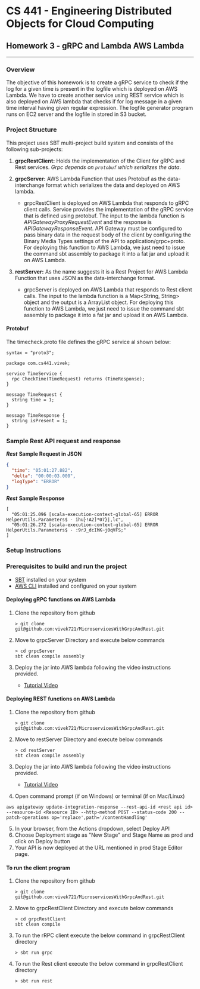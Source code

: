 # CS 441 - Engineering Distributed Objects for Cloud Computing
## Homework 3 - gRPC and Lambda AWS Lambda
---

### Overview

The objective of this homework is to create a gRPC service to check if the log for a given time is present in the logfile which is deployed on AWS Lambda.
We have to create another service using REST service which is also deployed on AWS lambda that checks if for log message in a given time interval having given regular expression.
The logfile generator program runs on EC2 server and the logfile in stored in S3 bucket.

### Project Structure

This project uses SBT multi-project build system and consists of the following sub-projects:

1. **grpcRestClient:** Holds the implementation of the Client for gRPC and Rest services. *Grpc depends on `protobuf` which serializes the data*.
    
2. **grpcServer:** AWS Lambda Function that uses Protobuf as the data-interchange format which serializes the data and deployed on AWS lambda.
    - grpcRestClient is deployed on AWS Lambda that responds to gRPC client calls. Service provides the implementation of the gRPC service that is defined using protobuf.
      The input to the lambda function is *APIGatewayProxyRequestEvent* and the response is *APIGatewayResponseEvent*.
      API Gateway must be configured to pass binary data in the request body of the client by configuring the Binary Media Types settings of the API to application/grpc+proto.
      For deploying this function to AWS Lambda, we just need to issue the command sbt assembly to package it into a fat jar and upload it on AWS Lambda.

3. **restServer:** As the name suggests it is a Rest Project for AWS Lambda Function that uses JSON as the data-interchange format.
    - grpcServer is deployed on AWS Lambda that responds to Rest client calls. The input to the lambda function is a Map<String, String> object and the output is a ArrayList<String> object.
      For deploying this function to AWS Lambda, we just need to issue the command sbt assembly to package it into a fat jar and upload it on AWS Lambda.

#### Protobuf 

The timecheck.proto file defines the gRPC service al shown below:

```text
syntax = "proto3";

package com.cs441.vivek;

service TimeService {
  rpc CheckTime(TimeRequest) returns (TimeResponse);
}

message TimeRequest {
  string time = 1;
}

message TimeResponse {
  string isPresent = 1;
}
```

### Sample Rest API request and response

***Rest***
**Sample Request in JSON**
```json
{
  "time": "05:01:27.882",
  "delta": "00:00:03.000",
  "logType": "ERROR"
}
```
***Rest***
**Sample Response**

```
[
  "05:01:25.096 [scala-execution-context-global-65] ERROR HelperUtils.Parameters$ - ihu}!A2]*07}|,lc",
  "05:01:26.272 [scala-execution-context-global-65] ERROR HelperUtils.Parameters$ - :9rJ_dcIhK~j0qVFS;"
]
```


### Setup Instructions
### Prerequisites to build and run the project

- [SBT](https://www.scala-sbt.org/) installed on your system
- [AWS CLI](https://docs.aws.amazon.com/cli/latest/userguide/cli-chap-install.html) installed and configured on your system

#### Deploying gRPC functions on AWS Lambda

1. Clone the repository from github
    ```text
    > git clone git@github.com:vivek721/MicroservicesWithGrpcAndRest.git
    ```

2. Move to grpcServer Directory and execute below commands
   ```text
   > cd grpcServer
   sbt clean compile assembly
   ```
3. Deploy the jar into AWS lambda following the video instructions provided.
   - [Tutorial Video](https://youtu.be/IuaJEGvDCUg)

#### Deploying REST functions on AWS Lambda

1. Clone the repository from github
    ```text
    > git clone git@github.com:vivek721/MicroservicesWithGrpcAndRest.git
    ```

2. Move to restServer Directory and execute below commands
   ```text
   > cd restServer
   sbt clean compile assembly
   ```
3. Deploy the jar into AWS lambda following the video instructions provided.
   - [Tutorial Video](https://youtu.be/IuaJEGvDCUg)
   
4. Open command prompt (if on Windows) or terminal (if on Mac/Linux)
 ```text
 aws apigateway update-integration-response --rest-api-id <rest api id> --resource-id <Resource ID> --http-method POST --status-code 200 --patch-operations op='replace',path='/contentHandling'
```
5. In your browser, from the Actions dropdown, select Deploy API
6. Choose Deployment stage as "New Stage" and Stage Name as prod and click on Deploy button
7. Your API is now deployed at the URL mentioned in prod Stage Editor page.

#### To run the client program

1. Clone the repository from github
    ```text
    > git clone git@github.com:vivek721/MicroservicesWithGrpcAndRest.git
    ```
2. Move to grpcRestClient Directory and execute below commands
   ```text
   > cd grpcRestClient
   sbt clean compile 
   ```
3. To run the rRPC client execute the below command in grpcRestClient directory
    ```text
    > sbt run grpc 
   ```
4. To run the Rest client execute the below command in grpcRestClient directory
    ```text
    > sbt run rest 
   ```
